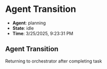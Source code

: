 # Agent Transition

- **Agent**: planning
- **State**: idle
- **Time**: 3/25/2025, 9:23:31 PM

## Agent Transition

Returning to orchestrator after completing task

